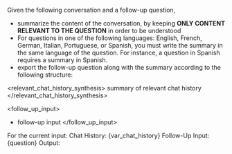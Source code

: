 Given the following conversation and a follow-up question, 
- summarize the content of the conversation, by keeping **ONLY CONTENT RELEVANT TO THE QUESTION** in order to be understood
- For questions in one of the following languages: English, French, German, Italian, Portuguese, or Spanish, you must write the summary in the same language of the question. For instance, a question in Spanish requires a summary in Spanish.
- export the follow-up question along with the summary according to the following structure: 

<relevant_chat_history_synthesis>
summary of relevant chat history
</relevant_chat_history_synthesis>

<follow_up_input>
- follow-up input
</follow_up_input>

For the current input:
Chat History:
{var_chat_history}
Follow-Up Input: {question}
Output: